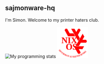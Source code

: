 ## sajmonware-hq

I'm Simon. Welcome to my printer haters club.

![My programming stats](https://github-readme-stats.vercel.app/api/top-langs/?username=sajmon170&layout=compact)
<img src="img/nixos.png" width="20%">
